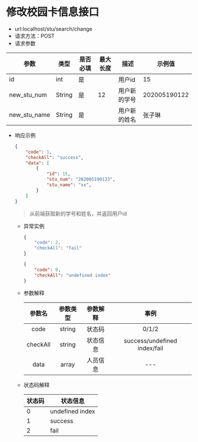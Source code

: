 # 修改校园卡信息接口

- url:localhost/stu/search/change
- 请求方法：POST
- 请求参数

| 参数         | 类型   | 是否必填 | 最大长度 | 描述         | 示例值       |
| ------------ | ------ | -------- | -------- | ------------ | ------------ |
| id           | int    | 是       |          | 用户id       | 15           |
| new_stu_num  | String | 是       | 12       | 用户新的学号 | 202005190122 |
| new_stu_name | String | 是       |          | 用户新的姓名 | 张子琳       |

- 响应示例

  ```json
  {
      "code": 1,
      "checkAll": "success",
      "data": [
          {
              "id": 15,
              "stu_num": "202005190133",
              "stu_name": "xx",
          }
      ]
  }
  ```

  > 从前端获取新的学号和姓名，并返回用户id

  - 异常实例

    ```php
    {
        "code": 2,
        "checkAll": "fail"
    }
    ```

    

    ```json
    {
        "code": 0,
        "checkAll": "undefined index"
    }
    ```

  - 参数解释

    |  参数名  | 参数类型 | 参数解释 |             事例             |
    | :------: | :------: | :------: | :--------------------------: |
    |   code   |  string  |  状态码  |            0/1/2             |
    | checkAll |  string  | 状态信息 | success/undefined index/fail |
    |   data   |  array   | 人员信息 |             ---              |

  - 状态码解释

    | 状态码 | 状态信息        |
    | ------ | --------------- |
    | 0      | undefined index |
    | 1      | success         |
    | 2      | fail            |

  